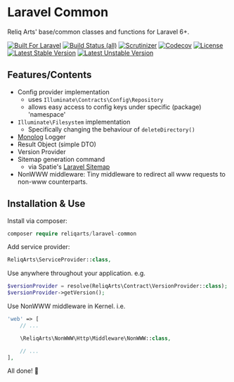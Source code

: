 # Laravel Common

Reliq Arts' base/common classes and functions for Laravel 6+.

[![Built For Laravel](https://img.shields.io/badge/built%20for-laravel-red.svg?style=flat-square)](http://laravel.com)
[![Build Status (all)](https://img.shields.io/travis/com/reliqarts/laravel-common?style=flat-square)](https://travis-ci.com/reliqarts/laravel-common)
[![Scrutinizer](https://img.shields.io/scrutinizer/g/reliqarts/laravel-common.svg?style=flat-square)](https://scrutinizer-ci.com/g/reliqarts/laravel-common/)
[![Codecov](https://img.shields.io/codecov/c/github/reliqarts/laravel-common.svg?style=flat-square)](https://codecov.io/gh/reliqarts/laravel-common)
[![License](https://poser.pugx.org/reliqarts/laravel-common/license?format=flat-square)](https://packagist.org/packages/reliqarts/laravel-common)
[![Latest Stable Version](https://poser.pugx.org/reliqarts/laravel-common/version?format=flat-square)](https://packagist.org/packages/reliqarts/laravel-common)
[![Latest Unstable Version](https://poser.pugx.org/reliqarts/laravel-common/v/unstable?format=flat-square)](//packagist.org/packages/reliqarts/laravel-common)

## Features/Contents
- Config provider implementation
    - uses `Illuminate\Contracts\Config\Repository`
    - allows easy access to config keys under specific (package) 'namespace'
- `Illuminate\Filesystem` implementation
    - Specifically changing the behaviour of `deleteDirectory()`
- [Monolog](https://github.com/Seldaek/monolog) Logger
- Result Object (simple DTO)
- Version Provider
- Sitemap generation command
    - via Spatie's [Laravel Sitemap](https://github.com/spatie/laravel-sitemap)
- NonWWW middleware: Tiny middleware to redirect all www requests to non-www counterparts.

## Installation & Use

Install via composer:

```php
composer require reliqarts/laravel-common
```

Add service provider:

```php
ReliqArts\ServiceProvider::class,
```

Use anywhere throughout your application. e.g.

```php
$versionProvider = resolve(ReliqArts\Contract\VersionProvider::class);
$versionProvider->getVersion();
```
Use NonWWW middleware in Kernel. i.e.

```php
'web' => [
    // ...

    \ReliqArts\NonWWW\Http\Middleware\NonWWW::class,

    // ...
],
```

All done! :beers:
